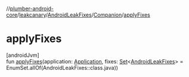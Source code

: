 //[plumber-android-core](../../../../index.md)/[leakcanary](../../index.md)/[AndroidLeakFixes](../index.md)/[Companion](index.md)/[applyFixes](apply-fixes.md)

# applyFixes

[androidJvm]\
fun [applyFixes](apply-fixes.md)(application: [Application](https://developer.android.com/reference/kotlin/android/app/Application.html), fixes: [Set](https://kotlinlang.org/api/latest/jvm/stdlib/kotlin.collections/-set/index.html)&lt;[AndroidLeakFixes](../index.md)&gt; = EnumSet.allOf(AndroidLeakFixes::class.java))
